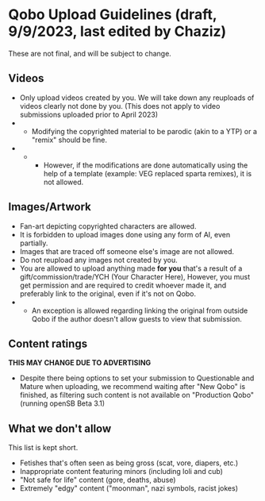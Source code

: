 # Qobo Upload Guidelines (draft, 9/9/2023, last edited by Chaziz)
These are not final, and will be subject to change.

## Videos
* Only upload videos created by you. We will take down any reuploads of videos clearly not done by you. (This does not apply to video submissions uploaded prior to April 2023)
* * Modifying the copyrighted material to be parodic (akin to a YTP) or a "remix" should be fine.
* * * However, if the modifications are done automatically using the help of a template (example: VEG replaced sparta remixes), it is not allowed.
## Images/Artwork
* Fan-art depicting copyrighted characters are allowed.
* It is forbidden to upload images done using any form of AI, even partially.
* Images that are traced off someone else's image are not allowed.
* Do not reupload any images not created by you.
* You are allowed to upload anything made **for you** that's a result of a gift/commission/trade/YCH (Your Character Here), However, you must get permission and are required to credit whoever made it, and preferably link to the original, even if it's not on Qobo.
* * An exception is allowed regarding linking the original from outside Qobo if the author doesn't allow guests to view that submission.

## Content ratings
**THIS MAY CHANGE DUE TO ADVERTISING**
* Despite there being options to set your submission to Questionable and Mature when uploading, we recommend waiting after "New Qobo" is finished, as filtering such content is not available on "Production Qobo" (running openSB Beta 3.1)

## What we don't allow
This list is kept short.

* Fetishes that's often seen as being gross (scat, vore, diapers, etc.)
* Inappropriate content featuring minors (including loli and cub)
* "Not safe for life" content (gore, deaths, abuse)
* Extremely "edgy" content ("moonman", nazi symbols, racist jokes)